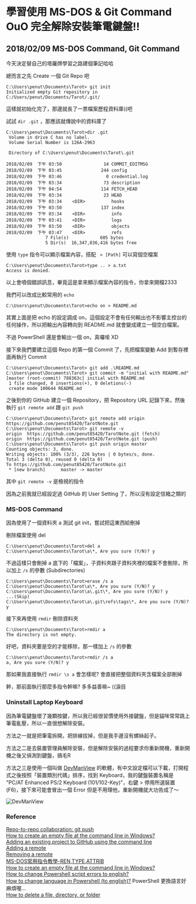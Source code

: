 # 學習使用 MS-DOS & Git Command OuO 完全解除安裝筆電鍵盤!!
## 2018/02/09 MS-DOS Command, Git Command

今天決定替自己的塔羅牌學習之路建個筆記哈哈

總而言之先 Create 一個 Git Repo 吧

```
C:\Users\penut\Documents\Tarot> git init
Initialized empty Git repository in C:/Users/penut/Documents/Tarot/.git/
```

這樣就初始化完了，那邊就長了一票檔案歷程資料庫((吧

試試 `dir .git` ，那應該就傳說中的資料庫了

```
C:\Users\penut\Documents\Tarot>dir .git
 Volume in drive C has no label.
 Volume Serial Number is 126A-2963

 Directory of C:\Users\penut\Documents\Tarot\.git

2018/02/09  下午 03:50                14 COMMIT_EDITMSG
2018/02/09  下午 03:45               244 config
2018/02/09  下午 03:46                 0 credential.log
2018/02/09  下午 03:34                73 description
2018/02/09  下午 04:54               114 FETCH_HEAD
2018/02/09  下午 03:34                23 HEAD
2018/02/09  下午 03:34    <DIR>          hooks
2018/02/09  下午 03:50               137 index
2018/02/09  下午 03:34    <DIR>          info
2018/02/09  下午 03:41    <DIR>          logs
2018/02/09  下午 03:50    <DIR>          objects
2018/02/09  下午 03:47    <DIR>          refs
               7 File(s)            605 bytes
               5 Dir(s)  16,347,836,416 bytes free
```

使用 `type` 指令可以顯示檔案內容，搭配 ` > [Path]` 可以寫個空檔案

```
C:\Users\penut\Documents\Tarot>type .. > a.txt
Access is denied.
```

以上會噴個錯誤訊息，畢竟這是拿來顯示檔案內容的指令，你拿來開檔2333

我們可以改成比較常用的 `echo`

```
C:\Users\penut\Documents\Tarot>echo on > README.md
```

其實上面是把 echo 的設定調成 on，這個設定不會有任何輸出也不影響主控台的任何操作，所以把輸出內容轉向到 README.md 就會變成建立一個空白檔案。

不過 PowerShell 還是會輸出一個 on，真囉嗦 XD

接下來我們要建立這個 Repo 的第一個 Commit 了，先把檔案變動 Add 到暫存裡面再執行 Commit

```
C:\Users\penut\Documents\Tarot> git add .\README.md
C:\Users\penut\Documents\Tarot> git commit -m "initial with README.md"
[master (root-commit) 788363c] initial with README.md
 1 file changed, 0 insertions(+), 0 deletions(-)
 create mode 100644 README.md
```

之後到你的 GitHub 建立一個 Repository，把 Repository URL 記錄下來，然後執行 `git remote add` 跟 `git push`

```
C:\Users\penut\Documents\Tarot> git remote add origin https://github.com/penut85420/TarotNote.git
C:\Users\penut\Documents\Tarot> git remote -v
origin  https://github.com/penut85420/TarotNote.git (fetch)
origin  https://github.com/penut85420/TarotNote.git (push)
C:\Users\penut\Documents\Tarot> git push origin master
Counting objects: 3, done.
Writing objects: 100% (3/3), 226 bytes | 0 bytes/s, done.
Total 3 (delta 0), reused 0 (delta 0)
To https://github.com/penut85420/TarotNote.git
 * [new branch]      master -> master
```

其中 `git remote -v` 是檢視的指令

因為之前我就已經設定過 GitHub 的 User Setting 了，所以沒有設定信箱之類的

### MS-DOS Command

因為使用了一個資料夾 a 測試 git init，嘗試把這東西給刪掉

刪除檔案使用 del

```
C:\Users\penut\Documents\Tarot>del a
C:\Users\penut\Documents\Tarot\a\*, Are you sure (Y/N)? y
```

不過這樣只會刪掉 a 底下的「檔案」，子資料夾跟子資料夾裡的檔案不會刪除，所以加上 `/s` 的參數 (Subdirectories)

```
C:\Users\penut\Documents\Tarot>erase /s a
C:\Users\penut\Documents\Tarot\a\*, Are you sure (Y/N)? y
C:\Users\penut\Documents\Tarot\a\.git\*, Are you sure (Y/N)? y
...(Skip)
C:\Users\penut\Documents\Tarot\a\.git\refs\tags\*, Are you sure (Y/N)? y
```

接下來再使用 `rmdir` 刪除資料夾

```
C:\Users\penut\Documents\Tarot>rmdir a
The directory is not empty.
```

好吧，資料夾要是空的才能移除，那一樣加上 `/s` 的參數

```
C:\Users\penut\Documents\Tarot>rmdir /s a
a, Are you sure (Y/N)? y
```

那如果我直接執行 `rmdir \s a` 會怎樣呢? 會直接把整個資料夾含檔案全部刪掉

幹，那前面執行那麼多指令幹嘛? 多多益善嘛~ ((淚目

### Uninstall Laptop Keyboard

因為筆電鍵盤壞了幾顆按鍵，所以我已經很習慣使用外接鍵盤，但是貓咪常常跳上筆電亂壓，所以一直很想解除安裝。

方法之一就是把筆電拆開，把排線拔掉，但是我手邊沒有螺絲起子。

方法之二是去裝置管理員解除安裝，但是解除安裝的過程要求你重新開機，重新開機之後又偵測到鍵盤，搞毛R

方法之三是使用一個叫做 [DevManView](https://www.nirsoft.net/utils/device_manager_view.html) 的軟體，有中文設定檔可以下載，打開程式之後按照「裝置類別代碼」排序，找到 Keyboard，我的鍵盤裝置名稱是 "PC/AT Enhanced PS/2 Keyboard (101/102-Key)"，右鍵 > 停用所選裝置(F6)，接下來可能會冒出一個 Error 但是不用理他，重新開機就大功告成了～

![DevManView](https://i.imgur.com/sqFRNNB.png)

### Reference

[Repo-to-repo collaboration: git push](https://goo.gl/Ycu6Ka)  
[How to create an empty file at the command line in Windows?](https://goo.gl/p5TqeL)  
[Adding an existing project to GitHub using the command line](https://goo.gl/oCBR9a)  
[Adding a remote](https://goo.gl/jwUD2Y)  
[Removing a remote](https://goo.gl/BCwkV8)  
[MS-DOS常用指令教學-REN,TYPE,ATTRIB](https://goo.gl/fPib1c)  
[How to create an empty file at the command line in Windows?](https://goo.gl/ZoUf6c)  
[How to change Powershell script errors to english?](https://goo.gl/opfp9v)  
[How to change language in Powershell (to english)?](https://goo.gl/EsAZBF) PowerShell 更換語言好麻煩喔...  
[How to delete a file, directory, or folder](https://goo.gl/3JN7NR)